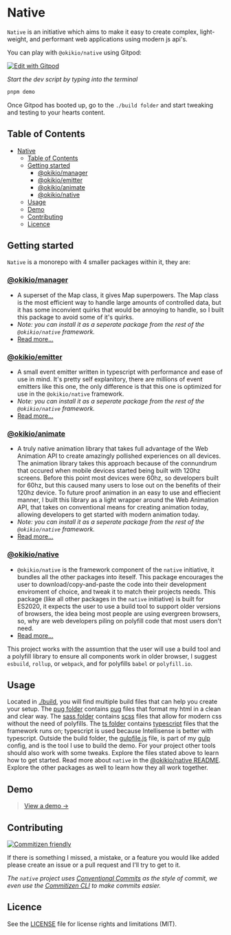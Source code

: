 # Native

`Native` is an initiative which aims to make it easy to create complex, light-weight, and performant web applications using modern js api's.

You can play with `@okikio/native` using Gitpod:

[![Edit with Gitpod](https://gitpod.io/button/open-in-gitpod.svg)](https://gitpod.io/#https://github.com/okikio/native)

_Start the dev script by typing into the terminal_

```bash
pnpm demo
```

Once Gitpod has booted up, go to the `./build folder` and start tweaking and testing to your hearts content.

## Table of Contents

- [Native](#native)
  - [Table of Contents](#table-of-contents)
  - [Getting started](#getting-started)
    - [@okikio/manager](#okikiomanager)
    - [@okikio/emitter](#okikioemitter)
    - [@okikio/animate](#okikioanimate)
    - [@okikio/native](#okikionative)
  - [Usage](#usage)
  - [Demo](#demo)
  - [Contributing](#contributing)
  - [Licence](#licence)

## Getting started

`Native` is a monorepo with 4 smaller packages within it, they are:

### [@okikio/manager](./packages/manager)

-   A superset of the Map class, it gives Map superpowers. The Map class is the most efficient way to handle large amounts of controlled data, but it has some inconvient quirks that would be annoying to handle, so I built this package to avoid some of it's quirks.
-   _Note: you can install it as a seperate package from the rest of the `@okikio/native` framework._
-   [Read more...](./packages/manager/README.md)

### [@okikio/emitter](./packages/emitter)

-   A small event emitter written in typescript with performance and ease of use in mind. It's pretty self explanitory, there are millions of event emitters like this one, the only difference is that this one is optimized for use in the `@okikio/native` framework.
-   _Note: you can install it as a seperate package from the rest of the `@okikio/native` framework._
-   [Read more...](./packages/emitter/README.md)

### [@okikio/animate](./packages/animate)

-   A truly native animation library that takes full advantage of the Web Animation API to create amazingly pollished experiences on all devices. The animation library takes this approach because of the connundrum that occured when mobile devices started being built with 120hz screens. Before this point most devices were 60hz, so developers built for 60hz, but this caused many users to lose out on the benefits of their 120hz device. To future proof animation in an easy to use and effiecient manner, I built this library as a light wrapper around the Web Animation API, that takes on conventional means for creating animation today, allowing developers to get started with modern animation today.
-   _Note: you can install it as a seperate package from the rest of the `@okikio/native` framework._
-   [Read more...](./packages/animate/README.md)

### [@okikio/native](./packages/native)

-   `@okikio/native` is the framework component of the `native` initiative, it bundles all the other packages into iteself. This package encourages the user to download/copy-and-paste the code into their development enviroment of choice, and tweak it to match their projects needs. This package (like all other packages in the `native` initiative) is built for ES2020, it expects the user to use a build tool to support older versions of browsers, the idea being most people are using evergreen browsers, so, why are web developers piling on polyfill code that most users don't need.
-   [Read more...](./packages/native/README.md)

This project works with the assumtion that the user will use a build tool and a polyfill library to ensure all components work in older browser, I suggest `esbuild`, `rollup`, or `webpack`, and for polyfills `babel` or `polyfill.io`.

## Usage

Located in [./build](https://github.com/okikio/native/tree/master/build), you will find multiple build files that can help you create your setup. The [pug folder](https://github.com/okikio/native/tree/master/build/pug) contains [pug](https://pugjs.org/api/getting-started.html) files that format my html in a clean and clear way. The [sass folder](https://github.com/okikio/native/tree/master/build/sass) contains [scss](https://sass-lang.com/guide) files that allow for modern css without the need of polyfills. The [ts folder](https://github.com/okikio/native/tree/master/build/ts) contains [typescript](https://www.typescriptlang.org/) files that the framework runs on; typescript is used because Intellisense is better with typescript. Outside the build folder, the [gulpfile.js](https://github.com/okikio/native/tree/master/gulpfile.js) file, is part of my [gulp](https://gulpjs.com/) config, and is the tool I use to build the demo. For your project other tools should also work with some tweaks. Explore the files stated above to learn how to get started. Read more about `native` in the [@okikio/native README](./packages/native/README.md). Explore the other packages as well to learn how they all work together.

## Demo

> [View a demo &#8594;](https://okikio.github.io/native/demo/)

## Contributing

[![Commitizen friendly](https://img.shields.io/badge/commitizen-friendly-brightgreen.svg)](http://commitizen.github.io/cz-cli/)

If there is something I missed, a mistake, or a feature you would like added please create an issue or a pull request and I'll try to get to it.

*The `native` project uses [Conventional Commits](https://www.conventionalcommits.org/en/v1.0.0/) as the style of commit, we even use the [Commitizen CLI](http://commitizen.github.io/cz-cli/) to make commits easier.*

## Licence

See the [LICENSE](./LICENSE) file for license rights and limitations (MIT).
